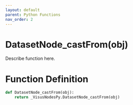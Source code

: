 ```yaml
---
layout: default
parent: Python Functions
nav_order: 2
---
```


# DatasetNode_castFrom(obj)

Describe function here.

# Function Definition

```python
def DatasetNode_castFrom(obj):
    return _VisusNodesPy.DatasetNode_castFrom(obj)
```